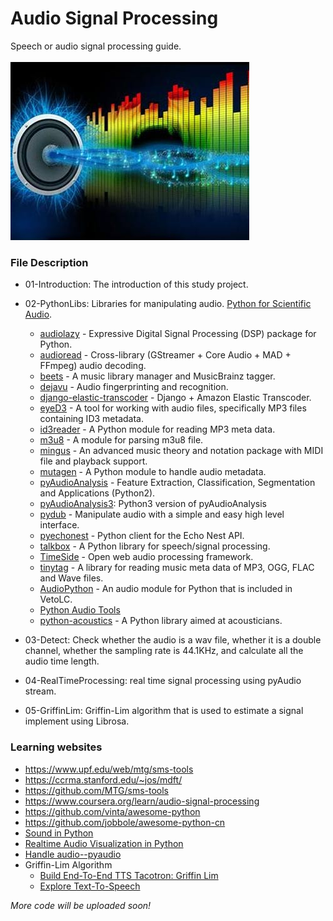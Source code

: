 # Audio Signal Processing
Speech or audio signal processing guide.<br><br>
![](/audio.jpg)

### File Description
* 01-Introduction: The introduction of this study project.
* 02-PythonLibs: Libraries for manipulating audio. [Python for Scientific Audio](https://project-awesome.org/faroit/awesome-python-scientific-audio).
  * [audiolazy](https://github.com/danilobellini/audiolazy) - Expressive Digital Signal Processing (DSP) package for Python.
  * [audioread](https://github.com/beetbox/audioread) - Cross-library (GStreamer + Core Audio + MAD + FFmpeg) audio decoding.
  * [beets](http://beets.io/) - A music library manager and MusicBrainz tagger.
  * [dejavu](https://github.com/worldveil/dejavu) - Audio fingerprinting and recognition.
  * [django-elastic-transcoder](https://github.com/StreetVoice/django-elastic-transcoder) - Django + Amazon Elastic Transcoder.
  * [eyeD3](http://eyed3.nicfit.net/) - A tool for working with audio files, specifically MP3 files containing ID3 metadata.
  * [id3reader](http://nedbatchelder.com/code/modules/id3reader.py) - A Python module for reading MP3 meta data.
  * [m3u8](https://github.com/globocom/m3u8) - A module for parsing m3u8 file.
  * [mingus](http://bspaans.github.io/python-mingus/) - An advanced music theory and notation package with MIDI file and playback support.
  * [mutagen](https://github.com/quodlibet/mutagen) - A Python module to handle audio metadata.
  * [pyAudioAnalysis](https://github.com/tyiannak/pyAudioAnalysis) - Feature Extraction, Classification, Segmentation and Applications (Python2).
  * [pyAudioAnalysis3](https://github.com/ksingla025/pyAudioAnalysis3): Python3 version of pyAudioAnalysis 
  * [pydub](https://github.com/jiaaro/pydub) - Manipulate audio with a simple and easy high level interface.
  * [pyechonest](https://github.com/echonest/pyechonest) - Python client for the Echo Nest API.
  * [talkbox](http://scikits.appspot.com/talkbox) - A Python library for speech/signal processing.
  * [TimeSide](https://github.com/Parisson/TimeSide) - Open web audio processing framework.
  * [tinytag](https://github.com/devsnd/tinytag) - A library for reading music meta data of MP3, OGG, FLAC and Wave files.
  * [AudioPython](https://github.com/VetoProjects/AudioPython) - An audio module for Python that is included in VetoLC.
  * [Python Audio Tools](http://audiotools.sourceforge.net/index.html)
  * [python-acoustics](https://github.com/python-acoustics/python-acoustics) - A Python library aimed at acousticians.
 
* 03-Detect: Check whether the audio is a wav file, whether it is a double channel, whether the sampling rate is 44.1KHz, and calculate all the audio time length.
* 04-RealTimeProcessing: real time signal processing using pyAudio stream.
* 05-GriffinLim: Griffin-Lim algorithm that is used to estimate a signal implement using Librosa.

### Learning websites
* https://www.upf.edu/web/mtg/sms-tools
* https://ccrma.stanford.edu/~jos/mdft/
* https://github.com/MTG/sms-tools
* https://www.coursera.org/learn/audio-signal-processing
* https://github.com/vinta/awesome-python
* https://github.com/jobbole/awesome-python-cn
* [Sound in Python](http://bastibe.de/2013-11-27-audio-in-python.html)
* [Realtime Audio Visualization in Python](https://www.swharden.com/wp/2016-07-19-realtime-audio-visualization-in-python/)
* [Handle audio--pyaudio](https://blog.csdn.net/Marksinoberg/article/details/71577704)
* Griffin-Lim Algorithm
  * [Build End-To-End TTS Tacotron: Griffin Lim](https://zhuanlan.zhihu.com/p/25002923?group_id=834556250229477376)
  * [Explore Text-To-Speech](https://github.com/lifeiteng/Rabbit)


_More code will be uploaded soon!_
